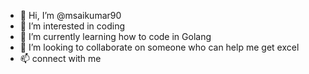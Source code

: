 - 👋 Hi, I’m @msaikumar90
- 👀 I’m interested in coding
- 🌱 I’m currently learning how to code in Golang
- 💞️ I’m looking to collaborate on someone who can help me get excel
- 📫 connect with me 

<!---
msaikumar90/msaikumar90 is a ✨ special ✨ repository because its `README.md` (this file) appears on your GitHub profile.
You can click the Preview link to take a look at your changes.
--->

